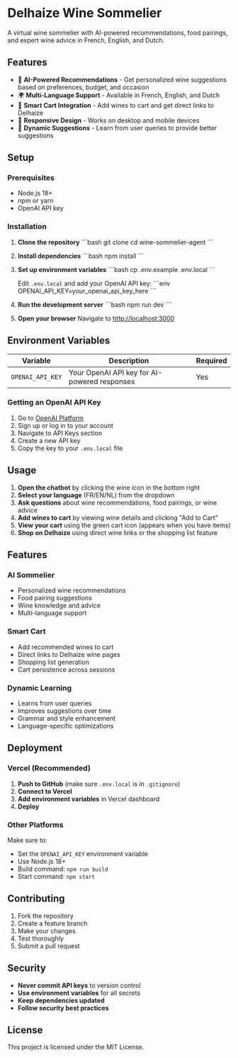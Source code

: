 # Delhaize Wine Sommelier

A virtual wine sommelier with AI-powered recommendations, food pairings, and expert wine advice in French, English, and Dutch.

## Features

- 🍷 **AI-Powered Recommendations** - Get personalized wine suggestions based on preferences, budget, and occasion
- 🌍 **Multi-Language Support** - Available in French, English, and Dutch
- 🛒 **Smart Cart Integration** - Add wines to cart and get direct links to Delhaize
- 📱 **Responsive Design** - Works on desktop and mobile devices
- 🎯 **Dynamic Suggestions** - Learn from user queries to provide better suggestions

## Setup

### Prerequisites

- Node.js 18+ 
- npm or yarn
- OpenAI API key

### Installation

1. **Clone the repository**
   \`\`\`bash
   git clone <your-repo-url>
   cd wine-sommelier-agent
   \`\`\`

2. **Install dependencies**
   \`\`\`bash
   npm install
   \`\`\`

3. **Set up environment variables**
   \`\`\`bash
   cp .env.example .env.local
   \`\`\`
   
   Edit `.env.local` and add your OpenAI API key:
   \`\`\`env
   OPENAI_API_KEY=your_openai_api_key_here
   \`\`\`

4. **Run the development server**
   \`\`\`bash
   npm run dev
   \`\`\`

5. **Open your browser**
   Navigate to [http://localhost:3000](http://localhost:3000)

## Environment Variables

| Variable | Description | Required |
|----------|-------------|----------|
| `OPENAI_API_KEY` | Your OpenAI API key for AI-powered responses | Yes |

### Getting an OpenAI API Key

1. Go to [OpenAI Platform](https://platform.openai.com/)
2. Sign up or log in to your account
3. Navigate to API Keys section
4. Create a new API key
5. Copy the key to your `.env.local` file

## Usage

1. **Open the chatbot** by clicking the wine icon in the bottom right
2. **Select your language** (FR/EN/NL) from the dropdown
3. **Ask questions** about wine recommendations, food pairings, or wine advice
4. **Add wines to cart** by viewing wine details and clicking "Add to Cart"
5. **View your cart** using the green cart icon (appears when you have items)
6. **Shop on Delhaize** using direct wine links or the shopping list feature

## Features

### AI Sommelier
- Personalized wine recommendations
- Food pairing suggestions
- Wine knowledge and advice
- Multi-language support

### Smart Cart
- Add recommended wines to cart
- Direct links to Delhaize wine pages
- Shopping list generation
- Cart persistence across sessions

### Dynamic Learning
- Learns from user queries
- Improves suggestions over time
- Grammar and style enhancement
- Language-specific optimizations

## Deployment

### Vercel (Recommended)

1. **Push to GitHub** (make sure `.env.local` is in `.gitignore`)
2. **Connect to Vercel**
3. **Add environment variables** in Vercel dashboard
4. **Deploy**

### Other Platforms

Make sure to:
- Set the `OPENAI_API_KEY` environment variable
- Use Node.js 18+
- Build command: `npm run build`
- Start command: `npm start`

## Contributing

1. Fork the repository
2. Create a feature branch
3. Make your changes
4. Test thoroughly
5. Submit a pull request

## Security

- **Never commit API keys** to version control
- **Use environment variables** for all secrets
- **Keep dependencies updated**
- **Follow security best practices**

## License

This project is licensed under the MIT License.
